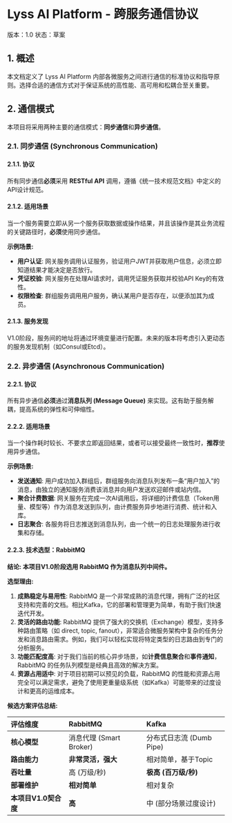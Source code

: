 # Lyss AI Platform - 跨服务通信协议

版本：1.0
状态：草案

## 1. 概述

本文档定义了 Lyss AI Platform 内部各微服务之间进行通信的标准协议和指导原则。选择合适的通信方式对于保证系统的高性能、高可用和松耦合至关重要。

## 2. 通信模式

本项目将采用两种主要的通信模式：**同步通信**和**异步通信**。

### 2.1. 同步通信 (Synchronous Communication)

#### 2.1.1. 协议

所有同步通信**必须**采用 **RESTful API** 调用，遵循《统一技术规范文档》中定义的API设计规范。

#### 2.1.2. 适用场景

当一个服务需要立即从另一个服务获取数据或操作结果，并且该操作是其业务流程的关键路径时，**必须**使用同步通信。

**示例场景:**

- **用户认证**: 网关服务调用认证服务，验证用户JWT并获取用户信息，必须立即知道结果才能决定是否放行。
- **凭证校验**: 网关服务在处理AI请求时，调用凭证服务获取并校验API Key的有效性。
- **权限检查**: 群组服务调用用户服务，确认某用户是否存在，以便添加其为成员。

#### 2.1.3. 服务发现

V1.0阶段，服务间的地址将通过环境变量进行配置。未来的版本将考虑引入更动态的服务发现机制（如Consul或Etcd）。

### 2.2. 异步通信 (Asynchronous Communication)

#### 2.2.1. 协议

所有异步通信**必须**通过**消息队列 (Message Queue)** 来实现。这有助于服务解耦，提高系统的弹性和可伸缩性。

#### 2.2.2. 适用场景

当一个操作耗时较长、不要求立即返回结果，或者可以接受最终一致性时，**推荐**使用异步通信。

**示例场景:**

- **发送通知**: 用户成功加入群组后，群组服务向消息队列发布一条“用户加入”的消息，由独立的通知服务消费该消息并向用户发送欢迎邮件或站内信。
- **聚合计费数据**: 网关服务在完成一次AI调用后，将详细的计费信息（Token用量、模型等）作为消息发送到队列，由计费服务异步地进行消费、统计和入库。
- **日志聚合**: 各服务将日志推送到消息队列，由一个统一的日志处理服务进行收集和存储。

#### 2.2.3. 技术选型：RabbitMQ

**结论: 本项目V1.0阶段选用 RabbitMQ 作为消息队列中间件。**

**选型理由:**

1.  **成熟稳定与易用性**: RabbitMQ 是一个非常成熟的消息代理，拥有广泛的社区支持和完善的文档。相比Kafka，它的部署和管理更为简单，有助于我们快速迭代开发。
2.  **灵活的路由功能**: RabbitMQ 提供了强大的交换机（Exchange）模型，支持多种路由策略（如 direct, topic, fanout），非常适合微服务架构中复杂的任务分发和消息路由需求。例如，我们可以轻松实现将特定类型的日志路由到专门的分析服务。
3.  **功能匹配度高**: 对于我们当前的核心异步场景，如**计费信息聚合**和**事件通知**，RabbitMQ 的任务队列模型是经典且高效的解决方案。
4.  **资源占用适中**: 对于项目初期可以预见的负载，RabbitMQ 的性能和资源占用完全可以满足需求，避免了使用更重量级系统（如Kafka）可能带来的过度设计和更高的运维成本。

**候选方案评估总结:**

| 评估维度 | RabbitMQ | Kafka |
| :--- | :--- | :--- |
| **核心模型** | 消息代理 (Smart Broker) | 分布式日志流 (Dumb Pipe) |
| **路由能力** | **非常灵活，强大** | 相对简单，基于Topic |
| **吞吐量** | 高 (万级/秒) | **极高 (百万级/秒)** |
| **部署维护** | **相对简单** | 相对复杂 |
| **本项目V1.0契合度** | **高** | 中 (部分场景过度设计) |

